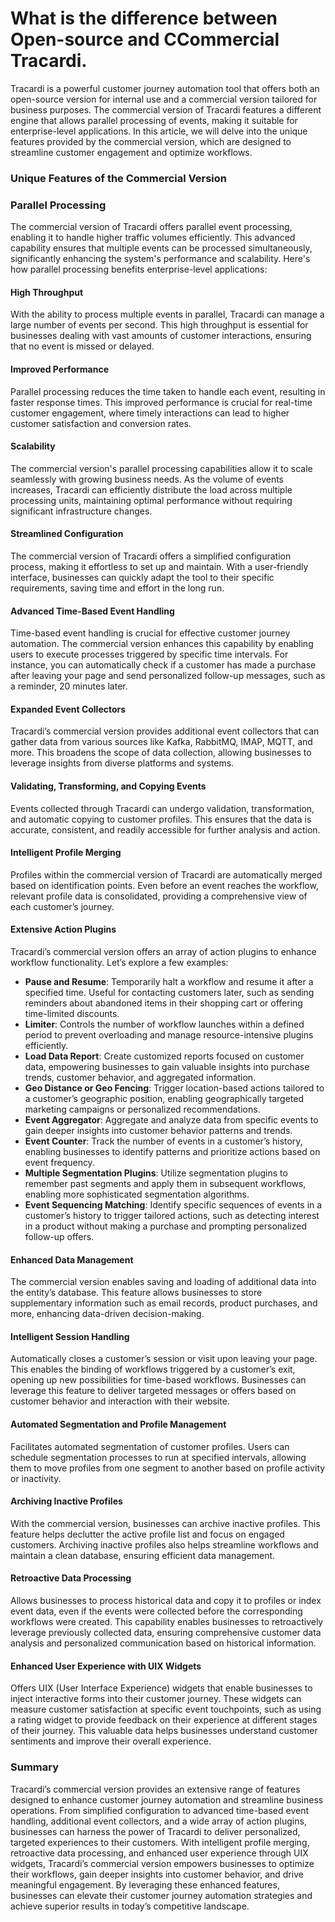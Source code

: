 # What is the difference between Open-source and CCommercial Tracardi.

Tracardi is a powerful customer journey automation tool that offers both an open-source version for internal use and a
commercial version tailored for business purposes. The commercial version of Tracardi features a different engine that
allows parallel processing of events, making it suitable for enterprise-level applications. In this article, we will
delve into the unique features provided by the commercial version, which are designed to streamline customer engagement
and optimize workflows.

### Unique Features of the Commercial Version

### Parallel Processing

The commercial version of Tracardi offers parallel event processing, enabling it to handle higher traffic volumes
efficiently. This advanced capability ensures that multiple events can be processed simultaneously, significantly
enhancing the system's performance and scalability. Here's how parallel processing benefits enterprise-level
applications:

#### High Throughput

With the ability to process multiple events in parallel, Tracardi can manage a large number of events per second. This
high throughput is essential for businesses dealing with vast amounts of customer interactions, ensuring that no event
is missed or delayed.

#### Improved Performance

Parallel processing reduces the time taken to handle each event, resulting in faster response times. This improved
performance is crucial for real-time customer engagement, where timely interactions can lead to higher customer
satisfaction and conversion rates.

#### Scalability

The commercial version's parallel processing capabilities allow it to scale seamlessly with growing business needs. As
the volume of events increases, Tracardi can efficiently distribute the load across multiple processing units,
maintaining optimal performance without requiring significant infrastructure changes.

#### Streamlined Configuration

The commercial version of Tracardi offers a simplified configuration process, making it effortless to set up and
maintain. With a user-friendly interface, businesses can quickly adapt the tool to their specific requirements, saving
time and effort in the long run.

#### Advanced Time-Based Event Handling

Time-based event handling is crucial for effective customer journey automation. The commercial version enhances this
capability by enabling users to execute processes triggered by specific time intervals. For instance, you can
automatically check if a customer has made a purchase after leaving your page and send personalized follow-up messages,
such as a reminder, 20 minutes later.

#### Expanded Event Collectors

Tracardi’s commercial version provides additional event collectors that can gather data from various sources like Kafka,
RabbitMQ, IMAP, MQTT, and more. This broadens the scope of data collection, allowing businesses to leverage insights
from diverse platforms and systems.

#### Validating, Transforming, and Copying Events

Events collected through Tracardi can undergo validation, transformation, and automatic copying to customer profiles.
This ensures that the data is accurate, consistent, and readily accessible for further analysis and action.

#### Intelligent Profile Merging

Profiles within the commercial version of Tracardi are automatically merged based on identification points. Even before
an event reaches the workflow, relevant profile data is consolidated, providing a comprehensive view of each customer’s
journey.

#### Extensive Action Plugins

Tracardi’s commercial version offers an array of action plugins to enhance workflow functionality. Let’s explore a few
examples:

- **Pause and Resume**: Temporarily halt a workflow and resume it after a specified time. Useful for contacting
  customers later, such as sending reminders about abandoned items in their shopping cart or offering time-limited
  discounts.
- **Limiter**: Controls the number of workflow launches within a defined period to prevent overloading and manage
  resource-intensive plugins efficiently.
- **Load Data Report**: Create customized reports focused on customer data, empowering businesses to gain valuable
  insights into purchase trends, customer behavior, and aggregated information.
- **Geo Distance or Geo Fencing**: Trigger location-based actions tailored to a customer’s geographic position, enabling
  geographically targeted marketing campaigns or personalized recommendations.
- **Event Aggregator**: Aggregate and analyze data from specific events to gain deeper insights into customer behavior
  patterns and trends.
- **Event Counter**: Track the number of events in a customer’s history, enabling businesses to identify patterns and
  prioritize actions based on event frequency.
- **Multiple Segmentation Plugins**: Utilize segmentation plugins to remember past segments and apply them in subsequent
  workflows, enabling more sophisticated segmentation algorithms.
- **Event Sequencing Matching**: Identify specific sequences of events in a customer’s history to trigger tailored
  actions, such as detecting interest in a product without making a purchase and prompting personalized follow-up
  offers.

#### Enhanced Data Management

The commercial version enables saving and loading of additional data into the entity’s database. This feature allows
businesses to store supplementary information such as email records, product purchases, and more, enhancing data-driven
decision-making.

#### Intelligent Session Handling

Automatically closes a customer’s session or visit upon leaving your page. This enables the binding of workflows
triggered by a customer’s exit, opening up new possibilities for time-based workflows. Businesses can leverage this
feature to deliver targeted messages or offers based on customer behavior and interaction with their website.

#### Automated Segmentation and Profile Management

Facilitates automated segmentation of customer profiles. Users can schedule segmentation processes to run at specified
intervals, allowing them to move profiles from one segment to another based on profile activity or inactivity.

#### Archiving Inactive Profiles

With the commercial version, businesses can archive inactive profiles. This feature helps declutter the active profile
list and focus on engaged customers. Archiving inactive profiles also helps streamline workflows and maintain a clean
database, ensuring efficient data management.

#### Retroactive Data Processing

Allows businesses to process historical data and copy it to profiles or index event data, even if the events were
collected before the corresponding workflows were created. This capability enables businesses to retroactively leverage
previously collected data, ensuring comprehensive customer data analysis and personalized communication based on
historical information.

#### Enhanced User Experience with UIX Widgets

Offers UIX (User Interface Experience) widgets that enable businesses to inject interactive forms into their customer
journey. These widgets can measure customer satisfaction at specific event touchpoints, such as using a rating widget to
provide feedback on their experience at different stages of their journey. This valuable data helps businesses
understand customer sentiments and improve their overall experience.

### Summary

Tracardi’s commercial version provides an extensive range of features designed to enhance customer journey automation
and streamline business operations. From simplified configuration to advanced time-based event handling, additional
event collectors, and a wide array of action plugins, businesses can harness the power of Tracardi to deliver
personalized, targeted experiences to their customers. With intelligent profile merging, retroactive data processing,
and enhanced user experience through UIX widgets, Tracardi’s commercial version empowers businesses to optimize their
workflows, gain deeper insights into customer behavior, and drive meaningful engagement. By leveraging these enhanced
features, businesses can elevate their customer journey automation strategies and achieve superior results in today’s
competitive landscape.